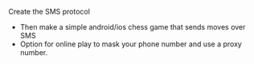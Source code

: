 Create the SMS protocol

- Then make a simple android/ios chess game that sends moves over SMS
- Option for online play to mask your phone number and use a proxy number.
